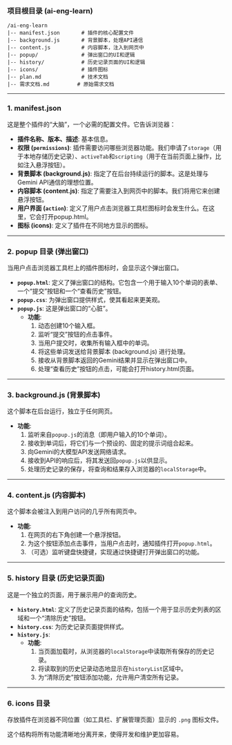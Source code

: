 ### 项目根目录 (ai-eng-learn)

```
/ai-eng-learn
|-- manifest.json       # 插件的核心配置文件
|-- background.js       # 背景脚本，处理API通信
|-- content.js          # 内容脚本，注入到网页中
|-- popup/              # 弹出窗口的UI和逻辑
|-- history/            # 历史记录页面的UI和逻辑
|-- icons/              # 插件图标
|-- plan.md             # 技术文档
|-- 需求文档.md         # 原始需求文档
```

---

### 1. manifest.json

这是整个插件的“大脑”，一个必需的配置文件。它告诉浏览器：
*   **插件名称、版本、描述**: 基本信息。
*   **权限 (`permissions`)**: 插件需要访问哪些浏览器功能。我们申请了`storage`（用于本地存储历史记录）、`activeTab`和`scripting`（用于在当前页面上操作，比如注入悬浮按钮）。
*   **背景脚本 (background.js)**: 指定了在后台持续运行的脚本。这是处理与Gemini API通信的理想位置。
*   **内容脚本 (content.js)**: 指定了需要注入到网页中的脚本。我们将用它来创建悬浮按钮。
*   **用户界面 (`action`)**: 定义了用户点击浏览器工具栏图标时会发生什么。在这里，它会打开popup.html。
*   **图标 (icons)**: 定义了插件在不同地方显示的图标。

---

### 2. popup 目录 (弹出窗口)

当用户点击浏览器工具栏上的插件图标时，会显示这个弹出窗口。

*   **`popup.html`**: 定义了弹出窗口的结构。它包含一个用于输入10个单词的表单、一个“提交”按钮和一个“查看历史”按钮。
*   **`popup.css`**: 为弹出窗口提供样式，使其看起来更美观。
*   **`popup.js`**: 这是弹出窗口的“心脏”。
    *   **功能**:
        1.  动态创建10个输入框。
        2.  监听“提交”按钮的点击事件。
        3.  当用户提交时，收集所有输入框中的单词。
        4.  将这些单词发送给背景脚本 (background.js) 进行处理。
        5.  接收从背景脚本返回的Gemini结果并显示在弹出窗口中。
        6.  处理“查看历史”按钮的点击，可能会打开history.html页面。

---

### 3. background.js (背景脚本)

这个脚本在后台运行，独立于任何网页。

*   **功能**:
    1.  监听来自`popup.js`的消息（即用户输入的10个单词）。
    2.  接收到单词后，将它们与一个预设的、固定的提示词组合起来。
    3.  向Gemini的大模型API发送网络请求。
    4.  接收到API的响应后，将其发送回`popup.js`以供显示。
    5.  处理历史记录的保存，将查询和结果存入浏览器的`localStorage`中。

---

### 4. content.js (内容脚本)

这个脚本会被注入到用户访问的几乎所有网页中。

*   **功能**:
    1.  在网页的右下角创建一个悬浮按钮。
    2.  为这个按钮添加点击事件，当用户点击时，通知插件打开`popup.html`。
    3.  （可选）监听键盘快捷键，实现通过快捷键打开弹出窗口的功能。

---

### 5. history 目录 (历史记录页面)

这是一个独立的页面，用于展示用户的查询历史。

*   **`history.html`**: 定义了历史记录页面的结构，包括一个用于显示历史列表的区域和一个“清除历史”按钮。
*   **`history.css`**: 为历史记录页面提供样式。
*   **`history.js`**:
    *   **功能**:
        1.  当页面加载时，从浏览器的`localStorage`中读取所有保存的历史记录。
        2.  将读取到的历史记录动态地显示在`historyList`区域中。
        3.  为“清除历史”按钮添加功能，允许用户清空所有记录。

---

### 6. icons 目录

存放插件在浏览器不同位置（如工具栏、扩展管理页面）显示的 `.png` 图标文件。

这个结构将所有功能清晰地分离开来，使得开发和维护更加容易。